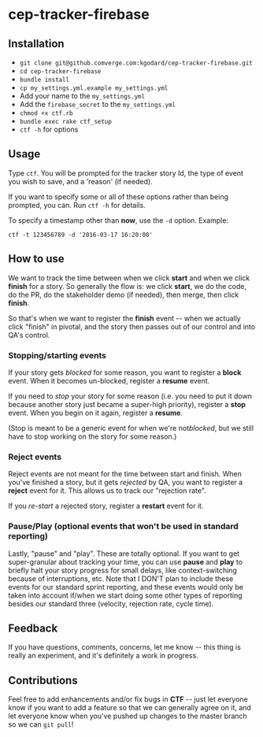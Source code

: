 # cep-tracker-firebase

## Installation
* `git clone git@github.comverge.com:kgodard/cep-tracker-firebase.git`
* `cd cep-tracker-firebase`
* `bundle install`
* `cp my_settings.yml.example my_settings.yml`
* Add your name to the `my_settings.yml`
* Add the `firebase_secret` to the `my_settings.yml`
* `chmod +x ctf.rb`
* `bundle exec rake ctf_setup`
* `ctf -h` for options

## Usage
Type `ctf`. You will be prompted for the tracker story Id, the type of
event you wish to save, and a 'reason' (if needed).

If you want to specify some or all of these options rather than being
prompted, you can. Run `ctf -h` for details.

To specify a timestamp other than __now__, use the `-d` option. Example:

`ctf -t 123456789 -d '2016-03-17 16:20:00'`

## How to use
We want to track the time between when we click __start__ and when we click __finish__ for a story. So generally the flow is: we click __start__, we do the code, do the PR, do the stakeholder demo (if needed), then merge, then click __finish__.

So that's when we want to register the __finish__ event -- when we actually click "finish" in pivotal, and the story then passes out of our control and into QA's control.

### Stopping/starting events
If your story gets ​_blocked_​ for some reason, you want to register a __block__ event. When it becomes un-blocked, register a __resume__ event.

If you need to ​_stop_​ your story for some reason (i.e. you need to put it down because another story just became a super-high priority), register a __stop__ event. When you begin on it again, register a __resume__.

(Stop is meant to be a generic event for when we're not ​_blocked_​, but we still have to stop working on the story for some reason.)

### Reject events
Reject events are not meant for the time between start and finish. When you've finished a story, but it gets _rejected_ by QA, you want to register a __reject__ event for it. This allows us to track our "rejection rate".

If you _re-start_ a rejected story, register a __restart__ event for it.

### Pause/Play (optional events that won't be used in standard reporting)
Lastly, "pause" and "play". These are totally optional. If you want to get super-granular about tracking your time, you can use __pause__ and __play__ to briefly halt your story progress for small delays, like context-switching because of interruptions, etc. Note that I DON'T plan to include these events for our standard sprint reporting, and these events would only be taken into account if/when we start doing some other types of reporting besides our standard three (velocity, rejection rate, cycle time).

## Feedback
If you have questions, comments, concerns, let me know -- this thing is really an experiment, and it's definitely a work in progress.

## Contributions 
Feel free to add enhancements and/or fix bugs in __CTF__ -- just let everyone know if you want to add a feature so that we can generally agree on it, and let everyone know when you've pushed up changes to the master branch so we can `git pull`!

